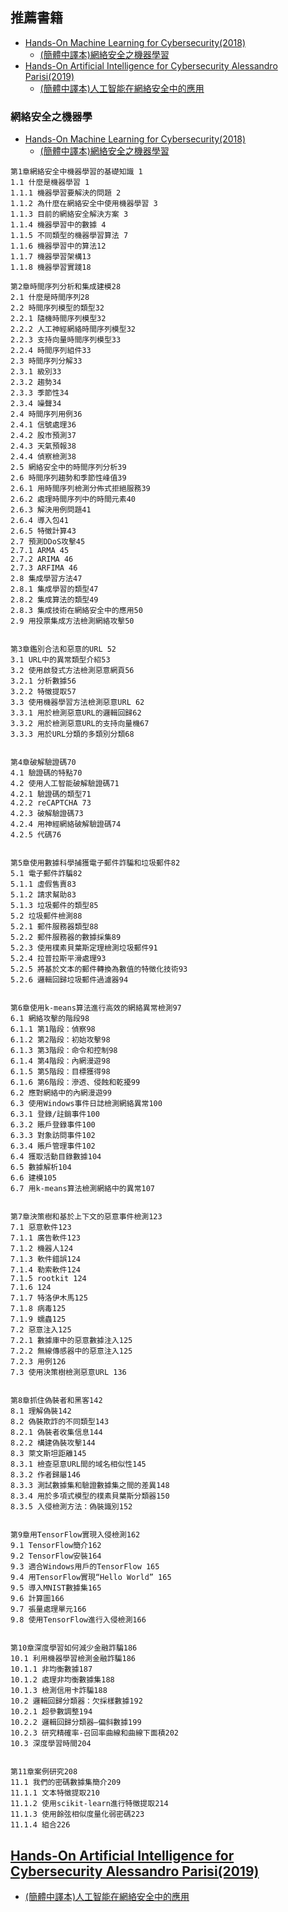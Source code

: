 ## 推薦書籍
- [Hands-On Machine Learning for Cybersecurity(2018)](https://www.packtpub.com/product/hands-on-machine-learning-for-cybersecurity/9781788992282)
  - [(簡體中譯本)網絡安全之機器學習](https://www.tenlong.com.tw/products/9787111669418?list_name=srh)
- [Hands-On Artificial Intelligence for Cybersecurity  Alessandro Parisi(2019)](https://www.packtpub.com/product/hands-on-artificial-intelligence-for-cybersecurity/9781789804027)
  - [(簡體中譯本)人工智能在網絡安全中的應用 ](https://www.tenlong.com.tw/products/9787564191184?list_name=sp)

### 網絡安全之機器學
- [Hands-On Machine Learning for Cybersecurity(2018)](https://www.packtpub.com/product/hands-on-machine-learning-for-cybersecurity/9781788992282)
  - [(簡體中譯本)網絡安全之機器學習](https://www.tenlong.com.tw/products/9787111669418?list_name=srh)
```
第1章網絡安全中機器學習的基礎知識 1
1.1 什麼是機器學習 1
1.1.1 機器學習要解決的問題 2
1.1.2 為什麼在網絡安全中使用機器學習 3
1.1.3 目前的網絡安全解決方案 3
1.1.4 機器學習中的數據 4
1.1.5 不同類型的機器學習算法 7
1.1.6 機器學習中的算法12
1.1.7 機器學習架構13
1.1.8 機器學習實踐18

第2章時間序列分析和集成建模28
2.1 什麼是時間序列28
2.2 時間序列模型的類型32
2.2.1 隨機時間序列模型32
2.2.2 人工神經網絡時間序列模型32
2.2.3 支持向量時間序列模型33
2.2.4 時間序列組件33
2.3 時間序列分解33
2.3.1 級別33
2.3.2 趨勢34
2.3.3 季節性34
2.3.4 噪聲34
2.4 時間序列用例36
2.4.1 信號處理36
2.4.2 股市預測37
2.4.3 天氣預報38
2.4.4 偵察檢測38
2.5 網絡安全中的時間序列分析39
2.6 時間序列趨勢和季節性峰值39
2.6.1 用時間序列檢測分佈式拒絕服務39
2.6.2 處理時間序列中的時間元素40
2.6.3 解決用例問題41
2.6.4 導入包41
2.6.5 特徵計算43
2.7 預測DDoS攻擊45
2.7.1 ARMA 45
2.7.2 ARIMA 46
2.7.3 ARFIMA 46
2.8 集成學習方法47
2.8.1 集成學習的類型47
2.8.2 集成算法的類型49
2.8.3 集成技術在網絡安全中的應用50
2.9 用投票集成方法檢測網絡攻擊50


第3章鑑別合法和惡意的URL 52
3.1 URL中的異常類型介紹53
3.2 使用啟發式方法檢測惡意網頁56
3.2.1 分析數據56
3.2.2 特徵提取57
3.3 使用機器學習方法檢測惡意URL 62
3.3.1 用於檢測惡意URL的邏輯回歸62
3.3.2 用於檢測惡意URL的支持向量機67
3.3.3 用於URL分類的多類別分類68


第4章破解驗證碼70
4.1 驗證碼的特點70
4.2 使用人工智能破解驗證碼71
4.2.1 驗證碼的類型71
4.2.2 reCAPTCHA 73
4.2.3 破解驗證碼73
4.2.4 用神經網絡破解驗證碼74
4.2.5 代碼76


第5章使用數據科學捕獲電子郵件詐騙和垃圾郵件82
5.1 電子郵件詐騙82
5.1.1 虛假售賣83
5.1.2 請求幫助83
5.1.3 垃圾郵件的類型85
5.2 垃圾郵件檢測88
5.2.1 郵件服務器類型88
5.2.2 郵件服務器的數據採集89
5.2.3 使用樸素貝葉斯定理檢測垃圾郵件91
5.2.4 拉普拉斯平滑處理93
5.2.5 將基於文本的郵件轉換為數值的特徵化技術93
5.2.6 邏輯回歸垃圾郵件過濾器94


第6章使用k-means算法進行高效的網絡異常檢測97
6.1 網絡攻擊的階段98
6.1.1 第1階段：偵察98
6.1.2 第2階段：初始攻擊98
6.1.3 第3階段：命令和控制98
6.1.4 第4階段：內網漫遊98
6.1.5 第5階段：目標獲得98
6.1.6 第6階段：滲透、侵蝕和乾擾99
6.2 應對網絡中的內網漫遊99
6.3 使用Windows事件日誌檢測網絡異常100
6.3.1 登錄/註銷事件100
6.3.2 賬戶登錄事件100
6.3.3 對象訪問事件102
6.3.4 賬戶管理事件102
6.4 獲取活動目錄數據104
6.5 數據解析104
6.6 建模105
6.7 用k-means算法檢測網絡中的異常107


第7章決策樹和基於上下文的惡意事件檢測123
7.1 惡意軟件123
7.1.1 廣告軟件123
7.1.2 機器人124
7.1.3 軟件錯誤124
7.1.4 勒索軟件124
7.1.5 rootkit 124
7.1.6 124
7.1.7 特洛伊木馬125
7.1.8 病毒125
7.1.9 蠕蟲125
7.2 惡意注入125
7.2.1 數據庫中的惡意數據注入125
7.2.2 無線傳感器中的惡意注入125
7.2.3 用例126
7.3 使用決策樹檢測惡意URL 136


第8章抓住偽裝者和黑客142
8.1 理解偽裝142
8.2 偽裝欺詐的不同類型143
8.2.1 偽裝者收集信息144
8.2.2 構建偽裝攻擊144
8.3 萊文斯坦距離145
8.3.1 檢查惡意URL間的域名相似性145
8.3.2 作者歸屬146
8.3.3 測試數據集和驗證數據集之間的差異148
8.3.4 用於多項式模型的樸素貝葉斯分類器150
8.3.5 入侵檢測方法：偽裝識別152


第9章用TensorFlow實現入侵檢測162
9.1 TensorFlow簡介162
9.2 TensorFlow安裝164
9.3 適合Windows用戶的TensorFlow 165
9.4 用TensorFlow實現“Hello World” 165
9.5 導入MNIST數據集165
9.6 計算圖166
9.7 張量處理單元166
9.8 使用TensorFlow進行入侵檢測166


第10章深度學習如何減少金融詐騙186
10.1 利用機器學習檢測金融詐騙186
10.1.1 非均衡數據187
10.1.2 處理非均衡數據集188
10.1.3 檢測信用卡詐騙188
10.2 邏輯回歸分類器：欠採樣數據192
10.2.1 超參數調整194
10.2.2 邏輯回歸分類器—偏斜數據199
10.2.3 研究精確率-召回率曲線和曲線下面積202
10.3 深度學習時間204


第11章案例研究208
11.1 我們的密碼數據集簡介209
11.1.1 文本特徵提取210
11.1.2 使用scikit-learn進行特徵提取214
11.1.3 使用餘弦相似度量化弱密碼223
11.1.4 組合226
```
## [Hands-On Artificial Intelligence for Cybersecurity  Alessandro Parisi(2019)](https://www.packtpub.com/product/hands-on-artificial-intelligence-for-cybersecurity/9781789804027)
  - [(簡體中譯本)人工智能在網絡安全中的應用 ](https://www.tenlong.com.tw/products/9787564191184?list_name=sp)

